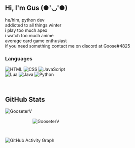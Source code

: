 

## Hi, I'm Gus (●'◡'●)

he/him, python dev
</br>
addicted to all things winter
</br>
i play too much apex
</br>
i watch too much anime
</br>
average card game enthusiast
</br>
if you need something contact me on discord at Goose#4825


### Languages

![HTML](https://user-images.githubusercontent.com/82774618/151198706-11327e82-9cf1-4b71-b204-c7f7eec8c682.png)
![CSS](https://user-images.githubusercontent.com/82774618/151198707-588b9a95-c818-4fb1-8777-7f3680a31509.png)
![JavaScript](https://user-images.githubusercontent.com/82774618/151198710-21a20a40-a239-46a0-8659-745dbf5fc20d.png)
<br/>
![Lua](https://user-images.githubusercontent.com/82774618/151198790-3ca42468-cb91-4952-bfc4-059bae341ca2.png)
![Java](https://user-images.githubusercontent.com/82774618/151198792-d68e4242-62ba-451b-a739-a0dcdff42565.png)
![Python](https://user-images.githubusercontent.com/82774618/151198832-c0ec455a-cbd9-4c52-ac56-478648ef247b.png)


<br/>


## GitHub Stats

<p align="left"><img align="left" src="https://github-readme-stats.vercel.app/api?username=gooseterv&show_icons=true&locale=en&layout=compact&theme=radical&count_private=true" alt="GooseterV" style="margin-bottom:25px;"/></p>

<p style="margin-top:25px;"><img align="center" src="https://github-readme-streak-stats.herokuapp.com?user=GooseterV&theme=jolly&hide_border=false&date_format=M%20j%5B%2C%20Y%5D&background=000000&border=DD1CB7&stroke=DD1CB7&fire=DD1CB7" alt="GooseterV" style="margin-top: 25px;"/></p>
 
<br />
 
![GitHub Activity Graph](https://activity-graph.herokuapp.com/graph?username=gooseterv&bg_color=000000&color=ff69b4&line=ff69b4&point=fff&area=true&hide_border=true)  




